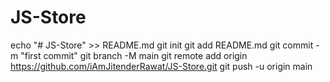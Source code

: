 # JS-Store
echo "# JS-Store" >> README.md
git init
git add README.md
git commit -m "first commit"
git branch -M main
git remote add origin https://github.com/iAmJitenderRawat/JS-Store.git
git push -u origin main